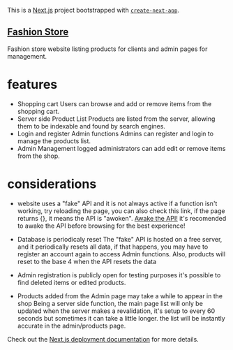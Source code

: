 This is a [Next.js](https://nextjs.org/) project bootstrapped with [`create-next-app`](https://github.com/vercel/next.js/tree/canary/packages/create-next-app).

## [Fashion Store](fashion-store-nine-ebon.vercel.app/)

Fashion store website listing products for clients and admin pages for management.

# features

* Shopping cart
  Users can browse and add or remove items from the shopping cart.
* Server side Product List
  Products are listed from the server, allowing them to be indexable and found by search engines.
* Login and register Admin functions
  Admins can register and login to manage the products list.
* Admin Management
  logged administrators can add edit or remove items from the shop.

# considerations
* website uses a "fake" API and it is not always active
  if a function isn't working, try reloading the page, you can also check this link, if the page returns {}, it means the API is "awoken".
  [Awake the API!](https://fashion-store-api-svnoliveira.onrender.com/)
  it's recomended to awake the API before browsing for the best experience!

* Database is periodicaly reset
  The "fake" API is hosted on a free server, and it periodically resets all data, if that happens, you may have to register an account again to access Admin functions. Also, products will reset to the base 4 when the API resets the data
  
* Admin registration is publicly open for testing purposes
  it's possible to find deleted items or edited products.

* Products added from the Admin page may take a while to appear in the shop
  Being a server side function, the main page list will only be updated when the server makes a revalidation, it's setup to every 60 seconds but sometimes it can take a little longer.
  the list will be instantly accurate in the admin/products page.

Check out the [Next.js deployment documentation](https://nextjs.org/docs/deployment) for more details.
